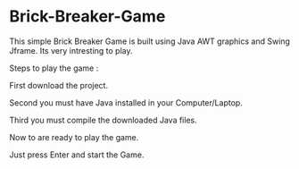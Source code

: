 # Brick-Breaker-Game
This simple Brick Breaker Game is built using Java AWT graphics and Swing Jframe. Its very intresting to play.

Steps to play the game : 

First download the project.

Second you must have Java installed in your Computer/Laptop.

Third you must compile the downloaded Java files.

Now to are ready to play the game.

Just press Enter and start the Game.

